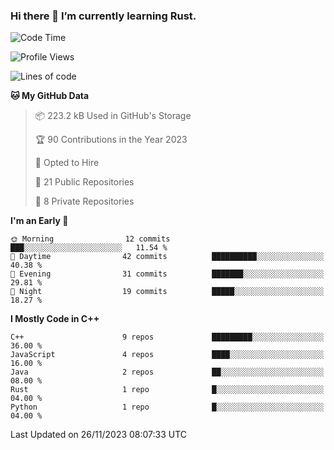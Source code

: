 ### Hi there 👋 I’m currently learning Rust.

<!--START_SECTION:waka-->
![Code Time](http://img.shields.io/badge/Code%20Time-0%20secs-blue)

![Profile Views](http://img.shields.io/badge/Profile%20Views-1-blue)

![Lines of code](https://img.shields.io/badge/From%20Hello%20World%20I%27ve%20Written-72.2%20thousand%20lines%20of%20code-blue)

**🐱 My GitHub Data** 

> 📦 223.2 kB Used in GitHub's Storage 
 > 
> 🏆 90 Contributions in the Year 2023
 > 
> 💼 Opted to Hire
 > 
> 📜 21 Public Repositories 
 > 
> 🔑 8 Private Repositories 
 > 
**I'm an Early 🐤** 

```text
🌞 Morning                12 commits          ███░░░░░░░░░░░░░░░░░░░░░░   11.54 % 
🌆 Daytime                42 commits          ██████████░░░░░░░░░░░░░░░   40.38 % 
🌃 Evening                31 commits          ███████░░░░░░░░░░░░░░░░░░   29.81 % 
🌙 Night                  19 commits          █████░░░░░░░░░░░░░░░░░░░░   18.27 % 
```


**I Mostly Code in C++** 

```text
C++                      9 repos             █████████░░░░░░░░░░░░░░░░   36.00 % 
JavaScript               4 repos             ████░░░░░░░░░░░░░░░░░░░░░   16.00 % 
Java                     2 repos             ██░░░░░░░░░░░░░░░░░░░░░░░   08.00 % 
Rust                     1 repo              █░░░░░░░░░░░░░░░░░░░░░░░░   04.00 % 
Python                   1 repo              █░░░░░░░░░░░░░░░░░░░░░░░░   04.00 % 
```




 Last Updated on 26/11/2023 08:07:33 UTC
<!--END_SECTION:waka-->
<!--
**daniel-junhui/daniel-junhui** is a ✨ _special_ ✨ repository because its `README.md` (this file) appears on your GitHub profile.

Here are some ideas to get you started:

- 🔭 I’m currently working on ...
- 🌱 I’m currently learning ...
- 👯 I’m looking to collaborate on ...
- 🤔 I’m looking for help with ...
- 💬 Ask me about ...
- 📫 How to reach me: ...
- 😄 Pronouns: ...
- ⚡ Fun fact: ...
-->
